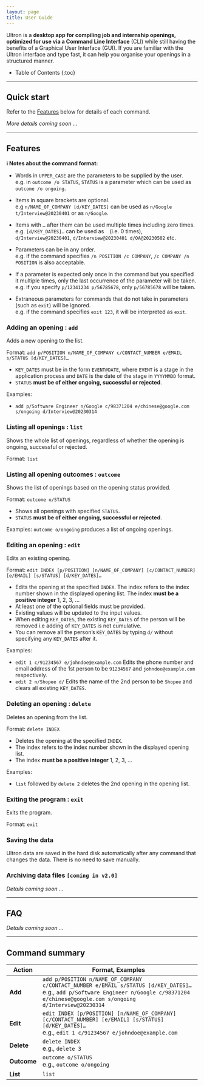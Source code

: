 ```yaml
---
layout: page
title: User Guide
---
```


Ultron is a **desktop app for compiling job and internship openings, optimized for use via a Command Line Interface** (CLI) while still having the benefits of a Graphical User Interface (GUI). If you are familiar with the Ultron interface and type fast, it can help you organise your openings in a structured manner. 

* Table of Contents
{:toc}

--------------------------------------------------------------------------------------------------------------------

## Quick start

Refer to the [Features](#features) below for details of each command.

_More details coming soon ..._


--------------------------------------------------------------------------------------------------------------------

## Features

<div markdown="block" class="alert alert-info">

**:information_source: Notes about the command format:**<br>

* Words in `UPPER_CASE` are the parameters to be supplied by the user.<br>
  e.g. in `outcome /o STATUS`, `STATUS` is a parameter which can be used as `outcome /o ongoing`.

* Items in square brackets are optional.<br>
  e.g `n/NAME_OF_COMPANY [d/KEY_DATES]` can be used as `n/Google t/Interview@20230401` or as `n/Google`.

* Items with `…`​ after them can be used multiple times including zero times.<br>
  e.g. `[d/KEY_DATES]…​` can be used as ` ` (i.e. 0 times), `d/Interview@20230401`, `d/Interview@20230401 d/OA@20230502` etc.

* Parameters can be in any order.<br>
  e.g. if the command specifies `/n POSITION /c COMPANY`, `/c COMPANY /n POSITION` is also acceptable.

* If a parameter is expected only once in the command but you specified it multiple times, only the last occurrence of the parameter will be taken.<br>
  e.g. if you specify `p/12341234 p/56785678`, only `p/56785678` will be taken.

* Extraneous parameters for commands that do not take in parameters (such as `exit`) will be ignored.<br>
  e.g. if the command specifies `exit 123`, it will be interpreted as `exit`.

</div>

### Adding an opening : `add`

Adds a new opening to the list.

Format: `add p/POSITION n/NAME_OF_COMPANY c/CONTACT_NUMBER e/EMAIL s/STATUS [d/KEY_DATES]…​`

* `KEY_DATES` must be in the form `EVENT@DATE`, where `EVENT` is a stage in the application process and `DATE` is the date of the stage in `YYYYMMDD` format. 
* `STATUS` **must be of either ongoing, successful or rejected**.

Examples:
* `add p/Software Engineer n/Google c/98371204 e/chinese@google.com s/ongoing d/Interview@20230314`

### Listing all openings : `list`

Shows the whole list of openings, regardless of whether the opening is ongoing, successful or rejected.

Format: `list`

### Listing all opening outcomes : `outcome`

Shows the list of openings based on the opening status provided. 

Format: `outcome o/STATUS`

* Shows all openings with specified `STATUS`.
* `STATUS` **must be of either ongoing, successful or rejected**.

Examples:
`outcome o/ongoing` produces a list of ongoing openings.

### Editing an opening : `edit`

Edits an existing opening.

Format: `edit INDEX [p/POSITION] [n/NAME_OF_COMPANY] [c/CONTACT_NUMBER] [e/EMAIL] [s/STATUS] [d/KEY_DATES]…​`

* Edits the opening at the specified `INDEX`. The index refers to the index number shown in the displayed opening list. The index **must be a positive integer** 1, 2, 3, …​
* At least one of the optional fields must be provided.
* Existing values will be updated to the input values.
* When editing `KEY_DATES`, the existing `KEY_DATES` of the person will be removed i.e adding of `KEY_DATES` is not cumulative.
* You can remove all the person’s `KEY_DATES` by typing `d/` without
  specifying any `KEY_DATES` after it.

Examples:
*  `edit 1 c/91234567 e/johndoe@example.com` Edits the phone number and email address of the 1st person to be `91234567` and `johndoe@example.com` respectively.
*  `edit 2 n/Shopee d/` Edits the name of the 2nd person to be `Shopee` and clears all existing `KEY_DATES`.

### Deleting an opening : `delete`

Deletes an opening from the list.

Format: `delete INDEX`

* Deletes the opening at the specified `INDEX`.
* The index refers to the index number shown in the displayed opening list.
* The index **must be a positive integer** 1, 2, 3, …​

Examples:
* `list` followed by `delete 2` deletes the 2nd opening in the opening list.

### Exiting the program : `exit`

Exits the program.

Format: `exit`

### Saving the data

Ultron data are saved in the hard disk automatically after any command that changes the data. There is no need to save manually.

### Archiving data files `[coming in v2.0]`

_Details coming soon ..._

--------------------------------------------------------------------------------------------------------------------

## FAQ

_Details coming soon ..._

--------------------------------------------------------------------------------------------------------------------

## Command summary

Action | Format, Examples
--------|------------------
**Add** | `add p/POSITION n/NAME_OF_COMPANY c/CONTACT_NUMBER e/EMAIL s/STATUS [d/KEY_DATES]…​` <br> e.g., `add p/Software Engineer n/Google c/98371204 e/chinese@google.com s/ongoing d/Interview@20230314`
**Edit** | `edit INDEX [p/POSITION] [n/NAME_OF_COMPANY] [c/CONTACT_NUMBER] [e/EMAIL] [s/STATUS] [d/KEY_DATES]…​` <br> e.g., `edit 1 c/91234567 e/johndoe@example.com`
**Delete** | `delete INDEX`<br> e.g., `delete 3`
**Outcome** | `outcome o/STATUS`<br> e.g., `outcome o/ongoing`
**List** | `list`
